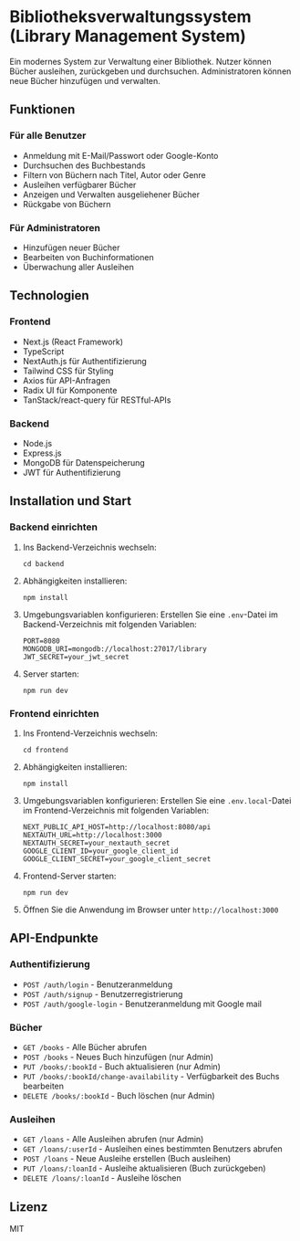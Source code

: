 # Bibliotheksverwaltungssystem (Library Management System)

Ein modernes System zur Verwaltung einer Bibliothek. Nutzer können Bücher ausleihen, zurückgeben und durchsuchen. Administratoren können neue Bücher hinzufügen und verwalten.

## Funktionen

### Für alle Benutzer
- Anmeldung mit E-Mail/Passwort oder Google-Konto
- Durchsuchen des Buchbestands
- Filtern von Büchern nach Titel, Autor oder Genre
- Ausleihen verfügbarer Bücher
- Anzeigen und Verwalten ausgeliehener Bücher
- Rückgabe von Büchern

### Für Administratoren
- Hinzufügen neuer Bücher
- Bearbeiten von Buchinformationen
- Überwachung aller Ausleihen

## Technologien

### Frontend
- Next.js (React Framework)
- TypeScript
- NextAuth.js für Authentifizierung
- Tailwind CSS für Styling
- Axios für API-Anfragen
- Radix UI für Komponente
- TanStack/react-query für RESTful-APIs

### Backend
- Node.js
- Express.js
- MongoDB für Datenspeicherung
- JWT für Authentifizierung

## Installation und Start

### Backend einrichten
1. Ins Backend-Verzeichnis wechseln:
   ```
   cd backend
   ```

2. Abhängigkeiten installieren:
   ```
   npm install
   ```

3. Umgebungsvariablen konfigurieren:
   Erstellen Sie eine `.env`-Datei im Backend-Verzeichnis mit folgenden Variablen:
   ```
   PORT=8080
   MONGODB_URI=mongodb://localhost:27017/library
   JWT_SECRET=your_jwt_secret
   ```

4. Server starten:
   ```
   npm run dev
   ```

### Frontend einrichten
1. Ins Frontend-Verzeichnis wechseln:
   ```
   cd frontend
   ```

2. Abhängigkeiten installieren:
   ```
   npm install
   ```

3. Umgebungsvariablen konfigurieren:
   Erstellen Sie eine `.env.local`-Datei im Frontend-Verzeichnis mit folgenden Variablen:
   ```
   NEXT_PUBLIC_API_HOST=http://localhost:8080/api
   NEXTAUTH_URL=http://localhost:3000
   NEXTAUTH_SECRET=your_nextauth_secret
   GOOGLE_CLIENT_ID=your_google_client_id
   GOOGLE_CLIENT_SECRET=your_google_client_secret
   ```

4. Frontend-Server starten:
   ```
   npm run dev
   ```

5. Öffnen Sie die Anwendung im Browser unter `http://localhost:3000`

## API-Endpunkte

### Authentifizierung
- `POST /auth/login` - Benutzeranmeldung
- `POST /auth/signup` - Benutzerregistrierung
- `POST /auth/google-login` - Benutzeranmeldung mit Google mail
### Bücher
- `GET /books` - Alle Bücher abrufen
- `POST /books` - Neues Buch hinzufügen (nur Admin)
- `PUT /books/:bookId` - Buch aktualisieren (nur Admin)
- `PUT /books/:bookId/change-availability` - Verfügbarkeit des Buchs bearbeiten
- `DELETE /books/:bookId` - Buch löschen (nur Admin)

### Ausleihen
- `GET /loans` - Alle Ausleihen abrufen (nur Admin)
- `GET /loans/:userId` - Ausleihen eines bestimmten Benutzers abrufen
- `POST /loans` - Neue Ausleihe erstellen (Buch ausleihen)
- `PUT /loans/:loanId` - Ausleihe aktualisieren (Buch zurückgeben)
- `DELETE /loans/:loanId` - Ausleihe löschen

## Lizenz
MIT
